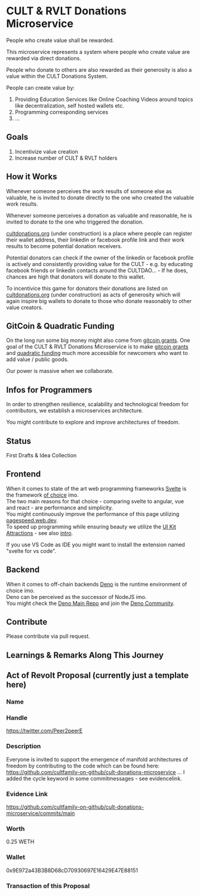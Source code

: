 # CULT & RVLT Donations Microservice

People who create value shall be rewarded. 

This microservice represents a system where people who create value are rewarded via direct donations.  

People who donate to others are also rewarded as their generosity is also a value within the CULT Donations System.

People can create value by: 
1. Providing Education Services like Online Coaching Videos around topics like decentralization, self hosted wallets etc.
2. Programming corresponding services
3. ... 


## Goals
1. Incentivize value creation   
2. Increase number of CULT & RVLT holders

## How it Works

Whenever someone perceives the work results of someone else as valuable, he is invited to donate directly to the one who created the valuable work results.  

Whenever someone perceives a donation as valuable and reasonable, he is invited to donate to the one who triggered the donation. 

[cultdonations.org](https://cultdonations.org) (under construction) is a place where people can register their wallet address, their linkedin or facebook profile link and their work results to become potential donation receivers. 

Potential donators can check if the owner of the linkedin or facebook profile is actively and consistently providing value for the CULT - e.g. by educating facebook friends or linkedin contacts around the CULTDAO... - If he does, chances are high that donators will donate to this wallet.

To incentivice this game for donators their donations are listed on [cultdonations.org](https://cultdonations.org) (under construction) as acts of generosity which will again inspire big wallets to donate to those who donate reasonably to other value creators.   

## GitCoin & Quadratic Funding
On the long run some big money might also come from [gitcoin grants](https://gitcoin.co/grants). One goal of the CULT & RVLT Donations Microservice is to make [gitcoin grants](https://gitcoin.co/grants) and [quadratic funding](https://www.youtube.com/watch?v=hEHv-dE4xl8) much more accessible for newcomers who want to add value / public goods. 

Our power is massive when we collaborate. 

## Infos for Programmers

In order to strengthen resilience, scalability and technological freedom for contributors, we establish a microservices architecture. 

You might contribute to explore and improve architectures of freedom.

## Status
First Drafts & Idea Collection

## Frontend
When it comes to state of the art web programming frameworks [Svelte](https://svelte.dev) is the framework [of choice](https://www.youtube.com/watch?v=rv3Yq-B8qp4) imo.    
The two main reasons for that choice - comparing svelte to angular, vue and react - are performance and simplicity.   
You might continuously improve the performance of this page utilizing [pagespeed.web.dev](https://pagespeed.web.dev/).   
To speed up programming while ensuring beauty we utilize the [UI Kit Attractions](https://illright.github.io/attractions/?ref=madewithsvelte.com) - see also [intro](https://www.youtube.com/watch?v=RkD88ARvucM&t=492s).

If you use VS Code as IDE you might want to install the extension named "svelte for vs code".  

## Backend
When it comes to off-chain backends [Deno](https://deno.land) is the runtime environment of choice imo.    
Deno can be perceived as the successor of NodeJS imo.  
You might check the [Deno Main Repo](https://github.com/denoland/deno) and join the [Deno Community](https://discord.com/invite/deno).

## Contribute
Please contribute via pull request. 

## Learnings & Remarks Along This Journey


## Act of Revolt Proposal (currently just a template here)

### Name

### Handle
https://twitter.com/Peer2peerE

### Description

Everyone is invited to support the emergence of manifold architectures of freedom by contributing to the code which can be found here: https://github.com/cultfamily-on-github/cult-donations-microservice ...
I added the cycle keyword in some commitmessages - see evidencelink.

### Evidence Link
https://github.com/cultfamily-on-github/cult-donations-microservice/commits/main

### Worth
0.25 WETH
### Wallet
0x9E972a43B3B8D68cD70930697E16429E47E88151

### Transaction of this Proposal



